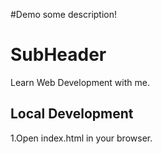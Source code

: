 #Demo
some description!

# SubHeader

Learn Web Development with me.

## Local Development

1.Open index.html in your browser.
